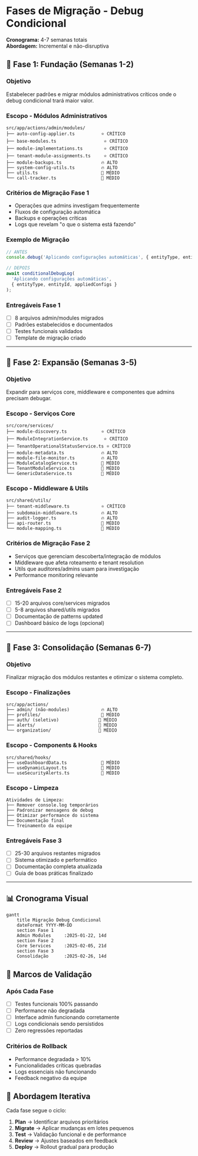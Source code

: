 # Fases de Migração - Debug Condicional

**Cronograma:** 4-7 semanas totais  
**Abordagem:** Incremental e não-disruptiva

## 🚀 Fase 1: Fundação (Semanas 1-2)

### **Objetivo**
Estabelecer padrões e migrar módulos administrativos críticos onde o debug condicional trará maior valor.

### **Escopo - Módulos Administrativos**
```
src/app/actions/admin/modules/
├── auto-config-applier.ts          ⭐ CRÍTICO
├── base-modules.ts                  ⭐ CRÍTICO  
├── module-implementations.ts        ⭐ CRÍTICO
├── tenant-module-assignments.ts     ⭐ CRÍTICO
├── module-backups.ts               🔥 ALTO
├── system-config-utils.ts          🔥 ALTO
├── utils.ts                        📝 MÉDIO
└── call-tracker.ts                 📝 MÉDIO
```

### **Critérios de Migração Fase 1**
- Operações que admins investigam frequentemente
- Fluxos de configuração automática
- Backups e operações críticas
- Logs que revelam "o que o sistema está fazendo"

### **Exemplo de Migração**
```typescript
// ANTES
console.debug('Aplicando configurações automáticas', { entityType, entityId });

// DEPOIS
await conditionalDebugLog(
  'Aplicando configurações automáticas', 
  { entityType, entityId, appliedConfigs }
);
```

### **Entregáveis Fase 1**
- [ ] 8 arquivos admin/modules migrados
- [ ] Padrões estabelecidos e documentados
- [ ] Testes funcionais validados
- [ ] Template de migração criado

---

## 🔧 Fase 2: Expansão (Semanas 3-5)

### **Objetivo**
Expandir para serviços core, middleware e componentes que admins precisam debugar.

### **Escopo - Serviços Core**
```
src/core/services/
├── module-discovery.ts             ⭐ CRÍTICO
├── ModuleIntegrationService.ts      ⭐ CRÍTICO
├── TenantOperationalStatusService.ts ⭐ CRÍTICO
├── module-metadata.ts              🔥 ALTO
├── module-file-monitor.ts          🔥 ALTO
├── ModuleCatalogService.ts         📝 MÉDIO
├── TenantModuleService.ts          📝 MÉDIO
└── GenericDataService.ts           📝 MÉDIO
```

### **Escopo - Middleware & Utils**
```
src/shared/utils/
├── tenant-middleware.ts            ⭐ CRÍTICO
├── subdomain-middleware.ts         🔥 ALTO
├── audit-logger.ts                 🔥 ALTO
├── api-router.ts                   📝 MÉDIO
└── module-mapping.ts               📝 MÉDIO
```

### **Critérios de Migração Fase 2**
- Serviços que gerenciam descoberta/integração de módulos
- Middleware que afeta roteamento e tenant resolution
- Utils que auditores/admins usam para investigação
- Performance monitoring relevante

### **Entregáveis Fase 2**
- [ ] 15-20 arquivos core/services migrados
- [ ] 5-8 arquivos shared/utils migrados  
- [ ] Documentação de patterns updated
- [ ] Dashboard básico de logs (opcional)

---

## 🎯 Fase 3: Consolidação (Semanas 6-7)

### **Objetivo**
Finalizar migração dos módulos restantes e otimizar o sistema completo.

### **Escopo - Finalizações**
```
src/app/actions/
├── admin/ (não-modules)            🔥 ALTO
├── profiles/                       📝 MÉDIO  
├── auth/ (seletivo)               📝 MÉDIO
├── alerts/                        📝 MÉDIO
└── organization/                  📝 MÉDIO
```

### **Escopo - Components & Hooks**
```
src/shared/hooks/
├── useDashboardData.ts             📝 MÉDIO
├── useDynamicLayout.ts             📝 MÉDIO
└── useSecurityAlerts.ts            📝 MÉDIO
```

### **Escopo - Limpeza**
```
Atividades de Limpeza:
├── Remover console.log temporários
├── Padronizar mensagens de debug
├── Otimizar performance do sistema
├── Documentação final
└── Treinamento da equipe
```

### **Entregáveis Fase 3**
- [ ] 25-30 arquivos restantes migrados
- [ ] Sistema otimizado e performático
- [ ] Documentação completa atualizada
- [ ] Guia de boas práticas finalizado

---

## 📊 Cronograma Visual

```mermaid
gantt
    title Migração Debug Condicional
    dateFormat YYYY-MM-DD
    section Fase 1
    Admin Modules     :2025-01-22, 14d
    section Fase 2
    Core Services     :2025-02-05, 21d
    section Fase 3
    Consolidação      :2025-02-26, 14d
```

## 🎯 Marcos de Validação

### **Após Cada Fase**
- [ ] Testes funcionais 100% passando
- [ ] Performance não degradada
- [ ] Interface admin funcionando corretamente
- [ ] Logs condicionais sendo persistidos
- [ ] Zero regressões reportadas

### **Critérios de Rollback**
- Performance degradada > 10%
- Funcionalidades críticas quebradas
- Logs essenciais não funcionando
- Feedback negativo da equipe

## 🔄 Abordagem Iterativa

Cada fase segue o ciclo:
1. **Plan** → Identificar arquivos prioritários
2. **Migrate** → Aplicar mudanças em lotes pequenos
3. **Test** → Validação funcional e de performance  
4. **Review** → Ajustes baseados em feedback
5. **Deploy** → Rollout gradual para produção